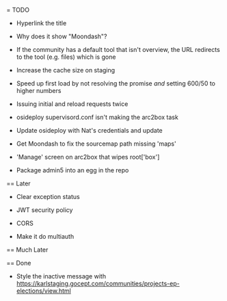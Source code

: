 = TODO

- Hyperlink the title

- Why does it show "Moondash"?

- If the community has a default tool that isn't overview, the URL 
  redirects to the tool (e.g. files) which is gone

- Increase the cache size on staging

- Speed up first load by not resolving the promise *and* setting 
  600/50 to higher numbers
   
- Issuing initial and reload requests twice

- osideploy supervisord.conf isn't making the arc2box task

- Update osideploy with Nat's credentials and update

- Get Moondash to fix the sourcemap path missing 'maps'

- 'Manage' screen on arc2box that wipes root['box']

- Package admin5 into an egg in the repo

== Later

- Clear exception status

- JWT security policy
  
- CORS
  
- Make it do multiauth


== Much Later

== Done

- Style the inactive message with https://karlstaging.gocept.com/communities/projects-ep-elections/view.html

